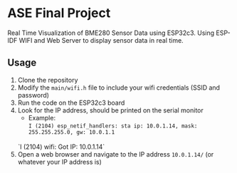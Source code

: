 # ASE Final Project 
Real Time Visualization of BME280 Sensor Data using ESP32c3. Using ESP-IDF WIFI and Web Server to display sensor data in real time.

## Usage
1. Clone the repository
2. Modify the `main/wifi.h` file to include your wifi credentials (SSID and password)
3. Run the code on the ESP32c3 board
4. Look for the IP address, should be printed on the serial monitor 
    - Example: 
    <br>`I (2104) esp_netif_handlers: sta ip: 10.0.1.14, mask: 255.255.255.0, gw: 10.0.1.1`
    <br>
        `I (2104) wifi: Got IP: 10.0.1.14`
5. Open a web browser and navigate to the IP address `10.0.1.14/` (or whatever your IP address is)